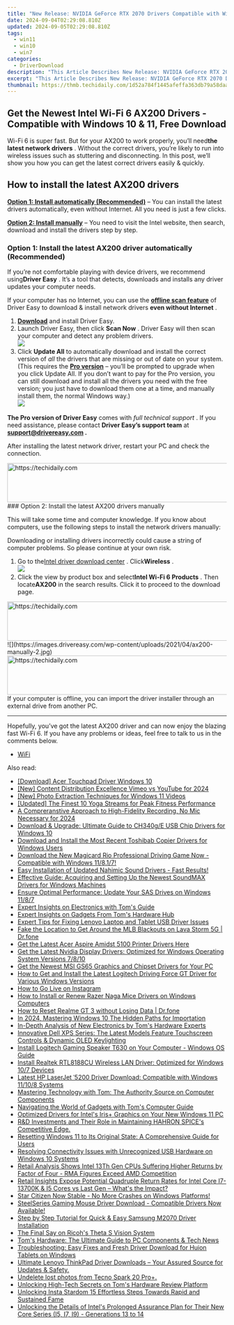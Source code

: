```yaml
---
title: "New Release: NVIDIA GeForce RTX 2070 Drivers Compatible with Windows 11, 8 & 7 - Free Download"
date: 2024-09-04T02:29:08.810Z
updated: 2024-09-05T02:29:08.810Z
tags:
  - win11
  - win10
  - win7
categories:
  - DriverDownload
description: "This Article Describes New Release: NVIDIA GeForce RTX 2070 Drivers Compatible with Windows 11, 8 & 7 - Free Download"
excerpt: "This Article Describes New Release: NVIDIA GeForce RTX 2070 Drivers Compatible with Windows 11, 8 & 7 - Free Download"
thumbnail: https://thmb.techidaily.com/1d52a784f1445afeffa363db79a58daa37aba70187bc1afa1f381803fc3dfa00.jpg
---
```


## Get the Newest Intel Wi-Fi 6 AX200 Drivers - Compatible with Windows 10 & 11, Free Download

Wi-Fi 6 is super fast. But for your AX200 to work properly, you’ll need**the latest network drivers** . Without the correct drivers, you’re likely to run into wireless issues such as stuttering and disconnecting. In this post, we’ll show you how you can get the latest correct drivers easily & quickly.

## How to install the latest AX200 drivers

**[Option 1: Install automatically (Recommended)](https://www.drivereasy.com/knowledge/download-update-intel-wi-fi-6-ax200-drivers-windows-10/#option1)**  – You can install the latest drivers automatically, even without Internet. All you need is just a few clicks.

**[Option 2: Install manually](https://tools.techidaily.com/drivereasy/download/)**  – You need to visit the Intel website, then search, download and install the drivers step by step.

### Option 1: Install the latest AX200 driver automatically (Recommended)

 If you’re not comfortable playing with device drivers, we recommend using**Driver Easy** . It’s a tool that detects, downloads and installs any driver updates your computer needs.

 If your computer has no Internet, you can use the **[offline scan feature](https://tools.techidaily.com/drivereasy/download/)**  of Driver Easy to download & install network drivers **even without Internet** .

1. **[Download](https://tools.techidaily.com/drivereasy/download/)**  and install Driver Easy.
2. Launch Driver Easy, then click **Scan Now** . Driver Easy will then scan your computer and detect any problem drivers.  
![](https://images.drivereasy.com/wp-content/uploads/2020/12/last-scan-never.png)
3. Click **Update All** to automatically download and install the correct version of _all_ the drivers that are missing or out of date on your system.  
 (This requires the **[Pro version](https://tools.techidaily.com/drivereasy/download/)**  – you’ll be prompted to upgrade when you click Update All. If you don’t want to pay for the Pro version, you can still download and install all the drivers you need with the free version; you just have to download them one at a time, and manually install them, the normal Windows way.)  
![](https://images.drivereasy.com/wp-content/uploads/2021/04/de-update-ax200.jpg)

**The Pro version of Driver Easy** comes with _full technical support_ . If you need assistance, please contact **Driver Easy’s support team** at **[support@drivereasy.com](https://tools.techidaily.com/drivereasy/download/) .**

 After installing the latest network driver, restart your PC and check the connection.

<!-- affiliate ads begin -->
<a href="https://appsumo.8odi.net/c/5597632/2100527/7443" target="_top" id="2100527">
  <img src="//a.impactradius-go.com/display-ad/7443-2100527" border="0" alt="https://techidaily.com" width="728" height="90"/>
</a>
<img height="0" width="0" src="https://appsumo.8odi.net/i/5597632/2100527/7443" style="position:absolute;visibility:hidden;" border="0" />
<!-- affiliate ads end -->
### Option 2: Install the latest AX200 drivers manually

 This will take some time and computer knowledge. If you know about computers, use the following steps to install the network drivers manually:

 Downloading or installing drivers incorrectly could cause a string of computer problems. So please continue at your own risk.

1. Go to the[Intel driver download center](https://downloadcenter.intel.com/) . Click**Wireless** .  
![](https://images.drivereasy.com/wp-content/uploads/2021/04/ax200-manually-1.jpg)
2. Click the view by product box and select**Intel Wi-Fi 6 Products** . Then locate**AX200** in the search results. Click it to proceed to the download page.  
<!-- affiliate ads begin -->
<a href="https://appsumo.8odi.net/c/5597632/2044583/7443" target="_top" id="2044583">
  <img src="//a.impactradius-go.com/display-ad/7443-2044583" border="0" alt="https://techidaily.com" width="728" height="90"/>
</a>
<img height="0" width="0" src="https://appsumo.8odi.net/i/5597632/2044583/7443" style="position:absolute;visibility:hidden;" border="0" />
<!-- affiliate ads end -->
![](https://images.drivereasy.com/wp-content/uploads/2021/04/ax200-manually-2.jpg)

<!-- affiliate ads begin -->
<a href="https://aligracehair.sjv.io/c/5597632/2047351/19272" target="_top" id="2047351">
  <img src="//a.impactradius-go.com/display-ad/19272-2047351" border="0" alt="https://techidaily.com" width="728" height="90"/>
</a>
<img height="0" width="0" src="https://aligracehair.sjv.io/i/5597632/2047351/19272" style="position:absolute;visibility:hidden;" border="0" />
<!-- affiliate ads end -->
 If your computer is offline, you can import the driver installer through an external drive from another PC.

---

 Hopefully, you’ve got the latest AX200 driver and can now enjoy the blazing fast Wi-Fi 6\. If you have any problems or ideas, feel free to talk to us in the comments below.

* [WiFi](https://tools.techidaily.com/drivereasy/download/)

<ins class="adsbygoogle"
     style="display:block"
     data-ad-format="autorelaxed"
     data-ad-client="ca-pub-7571918770474297"
     data-ad-slot="1223367746"></ins>



<ins class="adsbygoogle"
     style="display:block"
     data-ad-client="ca-pub-7571918770474297"
     data-ad-slot="8358498916"
     data-ad-format="auto"
     data-full-width-responsive="true"></ins>

<span class="atpl-alsoreadstyle">Also read:</span>
<div><ul>
<li><a href="https://hardware-help.techidaily.com/download-acer-touchpad-driver-windows-10/"><u>[Download] Acer Touchpad Driver Windows 10</u></a></li>
<li><a href="https://facebook-record-videos.techidaily.com/new-content-distribution-excellence-vimeo-vs-youtube-for-2024/"><u>[New] Content Distribution Excellence  Vimeo vs YouTube for 2024</u></a></li>
<li><a href="https://extra-guidance.techidaily.com/new-photo-extraction-techniques-for-windows-11-videos/"><u>[New] Photo Extraction Techniques for Windows 11 Videos</u></a></li>
<li><a href="https://facebook-video-share.techidaily.com/updated-the-finest-10-yoga-streams-for-peak-fitness-performance/"><u>[Updated] The Finest 10 Yoga Streams for Peak Fitness Performance</u></a></li>
<li><a href="https://youtube-clips.techidaily.com/a-compreranstive-approach-to-high-fidelity-recording-no-mic-necessary-for-2024/"><u>A Compreranstive Approach to High-Fidelity Recording, No Mic Necessary for 2024</u></a></li>
<li><a href="https://hardware-help.techidaily.com/download-and-upgrade-ultimate-guide-to-ch340ge-usb-chip-drivers-for-windows-10/"><u>Download & Upgrade: Ultimate Guide to CH340g/E USB Chip Drivers for Windows 10</u></a></li>
<li><a href="https://hardware-help.techidaily.com/download-and-install-the-most-recent-toshibab-copier-drivers-for-windows-users/"><u>Download and Install the Most Recent Toshibab Copier Drivers for Windows Users</u></a></li>
<li><a href="https://hardware-help.techidaily.com/1722973408875-download-the-new-magicard-rio-professional-driving-game-now-compatible-with-windows-11817/"><u>Download the New Magicard Rio Professional Driving Game Now - Compatible with Windows 11/8.1/7!</u></a></li>
<li><a href="https://hardware-help.techidaily.com/1722966826260-easy-installation-of-updated-nahimic-sound-drivers-fast-results/"><u>Easy Installation of Updated Nahimic Sound Drivers - Fast Results!</u></a></li>
<li><a href="https://hardware-help.techidaily.com/effective-guide-acquiring-and-setting-up-the-newest-soundmax-drivers-for-windows-machines/"><u>Effective Guide: Acquiring and Setting Up the Newest SoundMAX Drivers for Windows Machines</u></a></li>
<li><a href="https://hardware-help.techidaily.com/ensure-optimal-performance-update-your-sas-drives-on-windows-1187/"><u>Ensure Optimal Performance: Update Your SAS Drives on Windows 11/8/7</u></a></li>
<li><a href="https://hardware-help.techidaily.com/expert-insights-on-electronics-with-toms-guide/"><u>Expert Insights on Electronics with Tom's Guide</u></a></li>
<li><a href="https://hardware-help.techidaily.com/expert-insights-on-gadgets-from-toms-hardware-hub/"><u>Expert Insights on Gadgets From Tom's Hardware Hub</u></a></li>
<li><a href="https://hardware-help.techidaily.com/expert-tips-for-fixing-lenovo-laptop-and-tablet-usb-driver-issues/"><u>Expert Tips for Fixing Lenovo Laptop and Tablet USB Driver Issues</u></a></li>
<li><a href="https://fake-location.techidaily.com/fake-the-location-to-get-around-the-mlb-blackouts-on-lava-storm-5g-drfone-by-drfone-virtual-android/"><u>Fake the Location to Get Around the MLB Blackouts on Lava Storm 5G | Dr.fone</u></a></li>
<li><a href="https://hardware-help.techidaily.com/1722973141724-get-the-latest-acer-aspire-amidst-5100-printer-drivers-here/"><u>Get the Latest Acer Aspire Amidst 5100 Printer Drivers Here</u></a></li>
<li><a href="https://hardware-help.techidaily.com/get-the-latest-nvidia-display-drivers-optimized-for-windows-operating-system-versions-7810/"><u>Get the Latest Nvidia Display Drivers: Optimized for Windows Operating System Versions 7/8/10</u></a></li>
<li><a href="https://hardware-help.techidaily.com/get-the-newest-msi-gs65-graphics-and-chipset-drivers-for-your-pc/"><u>Get the Newest MSI GS65 Graphics and Chipset Drivers for Your PC</u></a></li>
<li><a href="https://hardware-help.techidaily.com/how-to-get-and-install-the-latest-logitech-driving-force-gt-driver-for-various-windows-versions/"><u>How to Get and Install the Latest Logitech Driving Force GT Driver for Various Windows Versions</u></a></li>
<li><a href="https://instagram-videos.techidaily.com/how-to-go-live-on-instagram/"><u>How to Go Live on Instagram</u></a></li>
<li><a href="https://hardware-help.techidaily.com/how-to-install-or-renew-razer-naga-mice-drivers-on-windows-computers/"><u>How to Install or Renew Razer Naga Mice Drivers on Windows Computers</u></a></li>
<li><a href="https://techidaily.com/how-to-reset-realme-gt-3-without-losing-data-drfone-by-drfone-reset-android-reset-android/"><u>How to Reset Realme GT 3 without Losing Data | Dr.fone</u></a></li>
<li><a href="https://extra-support.techidaily.com/in-2024-mastering-windows-10-the-hidden-paths-for-importation/"><u>In 2024, Mastering Windows 10  The Hidden Paths for Importation</u></a></li>
<li><a href="https://hardware-help.techidaily.com/in-depth-analysis-of-new-electronics-by-toms-hardware-experts/"><u>In-Depth Analysis of New Electronics by Tom's Hardware Experts</u></a></li>
<li><a href="https://vp-tips.techidaily.com/innovative-dell-xps-series-the-latest-models-feature-touchscreen-controls-and-dynamic-oled-keylighting/"><u>Innovative Dell XPS Series: The Latest Models Feature Touchscreen Controls & Dynamic OLED Keylighting</u></a></li>
<li><a href="https://hardware-help.techidaily.com/install-logitech-gaming-speaker-t630-on-your-computer-windows-os-guide/"><u>Install Logitech Gaming Speaker T630 on Your Computer - Windows OS Guide</u></a></li>
<li><a href="https://hardware-help.techidaily.com/install-realtek-rtl8188cu-wireless-lan-driver-optimized-for-windows-107-devices/"><u>Install Realtek RTL8188CU Wireless LAN Driver: Optimized for Windows 10/7 Devices</u></a></li>
<li><a href="https://hardware-help.techidaily.com/latest-hp-laserjet-5200-driver-download-compatible-with-windows-11108-systems/"><u>Latest HP LaserJet ˈ5200 Driver Download: Compatible with Windows 11/10/8 Systems</u></a></li>
<li><a href="https://hardware-help.techidaily.com/mastering-technology-with-tom-the-authority-source-on-computer-components/"><u>Mastering Technology with Tom: The Authority Source on Computer Components</u></a></li>
<li><a href="https://hardware-help.techidaily.com/navigating-the-world-of-gadgets-with-toms-computer-guide/"><u>Navigating the World of Gadgets with Tom's Computer Guide</u></a></li>
<li><a href="https://hardware-help.techidaily.com/optimized-drivers-for-intels-irisplus-graphics-on-your-new-windows-11-pc/"><u>Optimized Drivers for Intel's Iris+ Graphics on Your New Windows 11 PC</u></a></li>
<li><a href="https://hardware-help.techidaily.com/randd-investments-and-their-role-in-maintaining-hahron-spices-competitive-edge/"><u>R&D Investments and Their Role in Maintaining HAHRON SPICE's Competitive Edge.</u></a></li>
<li><a href="https://win-forum.techidaily.com/resetting-windows-11-to-its-original-state-a-comprehensive-guide-for-users/"><u>Resetting Windows 11 to Its Original State: A Comprehensive Guide for Users</u></a></li>
<li><a href="https://hardware-help.techidaily.com/resolving-connectivity-issues-with-unrecognized-usb-hardware-on-windows-10-systems/"><u>Resolving Connectivity Issues with Unrecognized USB Hardware on Windows 10 Systems</u></a></li>
<li><a href="https://hardware-help.techidaily.com/retail-analysis-shows-intel-13th-gen-cpus-suffering-higher-returns-by-factor-of-four-rma-figures-exceed-amd-competition/"><u>Retail Analysis Shows Intel 13Th Gen CPUs Suffering Higher Returns by Factor of Four - RMA Figures Exceed AMD Competition</u></a></li>
<li><a href="https://hardware-help.techidaily.com/retail-insights-expose-potential-quadruple-return-rates-for-intel-core-i7-13700k-and-i5-cores-vs-last-gen-whats-the-impact/"><u>Retail Insights Expose Potential Quadruple Return Rates for Intel Core I7-13700K & I5 Cores vs Last Gen – What's the Impact?</u></a></li>
<li><a href="https://win-blog.techidaily.com/1723008192432-star-citizen-now-stable-no-more-crashes-on-windows-platforms/"><u>Star Citizen Now Stable - No More Crashes on Windows Platforms!</u></a></li>
<li><a href="https://hardware-help.techidaily.com/steelseries-gaming-mouse-driver-download-compatible-drivers-now-available/"><u>SteelSeries Gaming Mouse Driver Download - Compatible Drivers Now Available!</u></a></li>
<li><a href="https://hardware-help.techidaily.com/step-by-step-tutorial-for-quick-and-easy-samsung-m2070-driver-installation/"><u>Step by Step Tutorial for Quick & Easy Samsung M2070 Driver Installation</u></a></li>
<li><a href="https://extra-hints.techidaily.com/the-final-say-on-ricohs-theta-s-vision-system/"><u>The Final Say on Ricoh's Theta S Vision System</u></a></li>
<li><a href="https://hardware-help.techidaily.com/toms-hardware-the-ultimate-guide-to-pc-components-and-tech-news/"><u>Tom's Hardware: The Ultimate Guide to PC Components & Tech News</u></a></li>
<li><a href="https://hardware-help.techidaily.com/troubleshooting-easy-fixes-and-fresh-driver-download-for-huion-tablets-on-windows/"><u>Troubleshooting: Easy Fixes and Fresh Driver Download for Huion Tablets on Windows</u></a></li>
<li><a href="https://hardware-help.techidaily.com/1722967488495-ultimate-lenovo-thinkpad-driver-downloads-your-assured-source-for-updates-and-safety/"><u>Ultimate Lenovo ThinkPad Driver Downloads – Your Assured Source for Updates & Safety.</u></a></li>
<li><a href="https://techidaily.com/undelete-lost-photos-from-tecno-spark-20-proplus-by-fonelab-android-recover-photos/"><u>Undelete lost photos from Tecno Spark 20 Pro+.</u></a></li>
<li><a href="https://hardware-help.techidaily.com/unlocking-high-tech-secrets-on-toms-hardware-review-platform/"><u>Unlocking High-Tech Secrets on Tom's Hardware Review Platform</u></a></li>
<li><a href="https://instagram-clips.techidaily.com/unlocking-insta-stardom-15-effortless-steps-towards-rapid-and-sustained-fame/"><u>Unlocking Insta Stardom  15 Effortless Steps Towards Rapid and Sustained Fame</u></a></li>
<li><a href="https://hardware-help.techidaily.com/unlocking-the-details-of-intels-prolonged-assurance-plan-for-their-new-core-series-i5-i7-i9-generations-13-to-14/"><u>Unlocking the Details of Intel's Prolonged Assurance Plan for Their New Core Series (I5, I7, I9) - Generations 13 to 14</u></a></li>
</ul></div>
